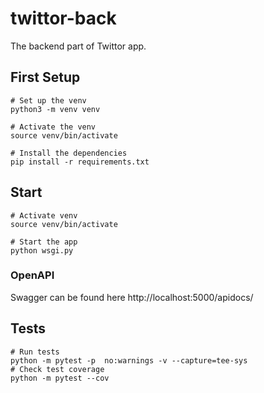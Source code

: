 # twittor-back
The backend part of Twittor app.

## First Setup
```
# Set up the venv
python3 -m venv venv

# Activate the venv
source venv/bin/activate 

# Install the dependencies
pip install -r requirements.txt
```

## Start
```
# Activate venv
source venv/bin/activate 

# Start the app
python wsgi.py 
```

### OpenAPI
Swagger can be found here http://localhost:5000/apidocs/

## Tests
```shell
# Run tests
python -m pytest -p  no:warnings -v --capture=tee-sys
# Check test coverage
python -m pytest --cov    
```
